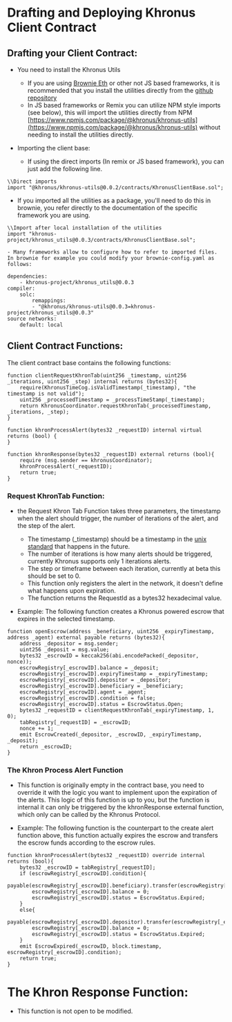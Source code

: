# Drafting and Deploying Khronus Client Contract

## Drafting your Client Contract:

* You need to install the Khronus Utils

    - If you are using [Brownie Eth](https://eth-brownie.readthedocs.io/en/stable/) or other not JS based frameworks, it is recommended that you install the utilities directly from the [github repository](https://github.com/Khronus-Project/Khronus_utils)  
    - In JS based frameworks or Remix you can utilize NPM style imports (see below), this will import the utilities directly from NPM [https://www.npmjs.com/package/@khronus/khronus-utils](https://www.npmjs.com/package/@khronus/khronus-utils) without needing to install the utilities directly.

* Importing the client base:

    - If using the direct imports (In remix or JS based framework), you can just add the following line.

```
\\Direct imports
import "@khronus/khronus-utils@0.0.2/contracts/KhronusClientBase.sol";
```
   
   - If you imported all the utilities as a package, you'll need to do this in brownie, you refer directly to the documentation of the specific framework you are using.

```
\\Import after local installation of the utilities
import "khronus-project/khronus_utils@0.0.3/contracts/KhronusClientBase.sol";
```
    
    - Many frameworks allow to configure how to refer to imported files. In brownie for example you could modify your brownie-config.yaml as follows:

```
dependencies:
    - khronus-project/khronus_utils@0.0.3
compiler:
    solc:
        remappings:
        - "@khronus/khronus-utils@0.0.3=khronus-project/khronus_utils@0.0.3"
source networks:
    default: local
```

## Client Contract Functions:

The client contract base contains the following functions:

```
function clientRequestKhronTab(uint256 _timestamp, uint256 _iterations, uint256 _step) internal returns (bytes32){
    require(KhronusTimeCog.isValidTimestamp(_timestamp), "the timestamp is not valid");
    uint256 _processedTimestamp = _processTimeStamp(_timestamp);
    return KhronusCoordinator.requestKhronTab(_processedTimestamp, _iterations, _step);
}

function khronProcessAlert(bytes32 _requestID) internal virtual returns (bool) {
}

function khronResponse(bytes32 _requestID) external returns (bool){
    require (msg.sender == khronusCoordinator);
    khronProcessAlert(_requestID);
    return true;
}
```

### Request KhronTab Function:

- the Request Khron Tab Function takes three parameters, the timestamp when the alert should trigger, the number of iterations of the alert, and the step of the alert. 

    - The timestamp (_timestamp) should be a timestamp in the [unix standard](https://en.wikipedia.org/wiki/Unix_time) that happens in the future.
    - The number of iterations is how many alerts should be triggered, currently Khronus supports only 1 iterations alerts.
    - The step or timeframe between each iteration, currently at beta this should be set to 0.
    - This function only registers the alert in the network, it doesn't define what happens upon expiration.
    - The function returns the RequestId as a bytes32 hexadecimal value.

- Example: The following function creates a Khronus powered escrow that expires in the selected timestamp.

```
function openEscrow(address _beneficiary, uint256 _expiryTimestamp, address _agent) external payable returns (bytes32){
    address _depositor = msg.sender;
    uint256 _deposit = msg.value; 
    bytes32 _escrowID = keccak256(abi.encodePacked(_depositor, nonce));
    escrowRegistry[_escrowID].balance = _deposit;
    escrowRegistry[_escrowID].expiryTimestamp = _expiryTimestamp;
    escrowRegistry[_escrowID].depositor = _depositor;  
    escrowRegistry[_escrowID].beneficiary = _beneficiary;
    escrowRegistry[_escrowID].agent = _agent;
    escrowRegistry[_escrowID].condition = false;
    escrowRegistry[_escrowID].status = EscrowStatus.Open;
    bytes32 _requestID = clientRequestKhronTab(_expiryTimestamp, 1, 0);
    tabRegistry[_requestID] = _escrowID;
    nonce += 1;
    emit EscrowCreated(_depositor, _escrowID, _expiryTimestamp, _deposit);
    return _escrowID;
}
```

### The Khron Process Alert Function

- This function is originally empty in the contract base, you need to override it with the logic you want to implement upon the expiration of the alerts. This logic of this function is up to you, but the function is internal it can only be triggered by the khronResponse external function, which only can be called by the Khronus Protocol.

- Example: The following function is the counterpart to the create alert function above, this function actually expires the escrow and transfers the escrow funds according to the escrow rules. 

```
function khronProcessAlert(bytes32 _requestID) override internal returns (bool){
    bytes32 _escrowID = tabRegistry[_requestID];
    if (escrowRegistry[_escrowID].condition){
        payable(escrowRegistry[_escrowID].beneficiary).transfer(escrowRegistry[_escrowID].balance);
        escrowRegistry[_escrowID].balance = 0;
        escrowRegistry[_escrowID].status = EscrowStatus.Expired;
    }
    else{
        payable(escrowRegistry[_escrowID].depositor).transfer(escrowRegistry[_escrowID].balance);
        escrowRegistry[_escrowID].balance = 0;
        escrowRegistry[_escrowID].status = EscrowStatus.Expired;
    }
    emit EscrowExpired(_escrowID, block.timestamp, escrowRegistry[_escrowID].condition);
    return true;
}
```

# The Khron Response Function:
- This function is not open to be modified.